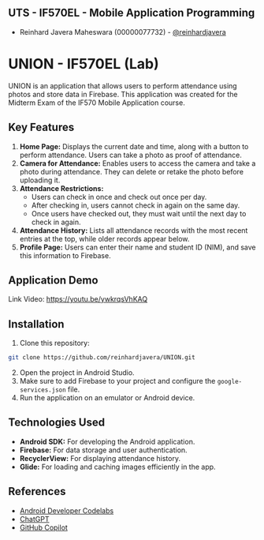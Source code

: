 ## UTS - IF570EL - Mobile Application Programming

- Reinhard Javera Maheswara (00000077732) - [@reinhardjavera](https://github.com/reinhardjavera)

# UNION - IF570EL (Lab)

UNION is an application that allows users to perform attendance using photos and store data in Firebase. This application was created for the Midterm Exam of the IF570 Mobile Application course.

## Key Features

1. **Home Page:** Displays the current date and time, along with a button to perform attendance. Users can take a photo as proof of attendance.
2. **Camera for Attendance:** Enables users to access the camera and take a photo during attendance. They can delete or retake the photo before uploading it.
3. **Attendance Restrictions:**
   - Users can check in once and check out once per day.
   - After checking in, users cannot check in again on the same day.
   - Once users have checked out, they must wait until the next day to check in again.
4. **Attendance History:** Lists all attendance records with the most recent entries at the top, while older records appear below.
5. **Profile Page:** Users can enter their name and student ID (NIM), and save this information to Firebase.

## Application Demo

Link Video: https://youtu.be/ywkrqsVhKAQ

## Installation

1. Clone this repository:

```bash
git clone https://github.com/reinhardjavera/UNION.git
```

2. Open the project in Android Studio.
3. Make sure to add Firebase to your project and configure the `google-services.json` file.
4. Run the application on an emulator or Android device.
   
## Technologies Used

- **Android SDK:** For developing the Android application.
- **Firebase:** For data storage and user authentication.
- **RecyclerView:** For displaying attendance history.
- **Glide:** For loading and caching images efficiently in the app.
  
## References

- [Android Developer Codelabs](https://developer.android.com/get-started/codelabs)
- [ChatGPT](https://chat.openai.com/)
- [GitHub Copilot](https://github.com/features/copilot)

